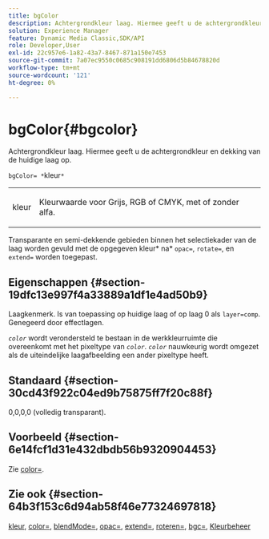 ```yaml
---
title: bgColor
description: Achtergrondkleur laag. Hiermee geeft u de achtergrondkleur en dekking van de huidige laag op.
solution: Experience Manager
feature: Dynamic Media Classic,SDK/API
role: Developer,User
exl-id: 22c957e6-1a82-43a7-8467-871a150e7453
source-git-commit: 7a07ec9550c0685c908191dd6806d5b84678820d
workflow-type: tm+mt
source-wordcount: '121'
ht-degree: 0%

---
```


# bgColor{#bgcolor}

Achtergrondkleur laag. Hiermee geeft u de achtergrondkleur en dekking van de huidige laag op.

`bgColor= *`kleur`*`

<table id="simpletable_2D23B1B282CD4216AB5BE7E7430D1B3F"> 
 <tr class="strow"> 
  <td class="stentry"> <p><span class="codeph"> <span class="varname"> kleur</span></span> </p> </td> 
  <td class="stentry"> <p>Kleurwaarde voor Grijs, RGB of CMYK, met of zonder alfa. </p></td> 
 </tr> 
</table>

Transparante en semi-dekkende gebieden binnen het selectiekader van de laag worden gevuld met de opgegeven kleur* na* `opac=`, `rotate=`, en `extend=` worden toegepast.

## Eigenschappen {#section-19dfc13e997f4a33889a1df1e4ad50b9}

Laagkenmerk. Is van toepassing op huidige laag of op laag 0 als `layer=comp`. Genegeerd door effectlagen.

*`color`* wordt verondersteld te bestaan in de werkkleurruimte die overeenkomt met het pixeltype van *`color`*. *`color`* nauwkeurig wordt omgezet als de uiteindelijke laagafbeelding een ander pixeltype heeft.

## Standaard {#section-30cd43f922c04ed9b75875ff7f20c88f}

0,0,0,0 (volledig transparant).

## Voorbeeld {#section-6e14fcf1d31e432dbdb56b9320904453}

Zie [color=](../../../../../is-api/http-ref/image-serving-api-ref/c-http-protocol-reference/c-command-reference/r-color-commandref.md#reference-b044954ec6184253b8831579466b4423).

## Zie ook {#section-64b3f153c6d94ab58f46e77324697818}

[kleur](../../../../../is-api/http-ref/image-serving-api-ref/c-http-protocol-reference/c-data-types/r-is-http-color.md#reference-0fdb264a3aed4bd78451bb55311f6e93), [color=](../../../../../is-api/http-ref/image-serving-api-ref/c-http-protocol-reference/c-command-reference/r-color-commandref.md#reference-b044954ec6184253b8831579466b4423), [blendMode=](../../../../../is-api/http-ref/image-serving-api-ref/c-http-protocol-reference/c-command-reference/r-blendmode.md#reference-8be10dde1d584429966cb61ac8e7d172), [opac=](../../../../../is-api/http-ref/image-serving-api-ref/c-http-protocol-reference/c-command-reference/r-opac.md#reference-d2269b51aca34599a08d0a46ee5c27e5), [extend=](../../../../../is-api/http-ref/image-serving-api-ref/c-http-protocol-reference/c-command-reference/r-extend.md#reference-7e9156beb285459d830e2d56782a74ac), [roteren=](../../../../../is-api/http-ref/image-serving-api-ref/c-http-protocol-reference/c-command-reference/r-rotate.md#reference-12abb086635546ec9ec2e1a793dc1096), [bgc=](../../../../../is-api/http-ref/image-serving-api-ref/c-http-protocol-reference/c-command-reference/r-bgc.md#reference-53376175f617446fbe5c69120f834b88), [Kleurbeheer](../../../../../is-api/http-ref/image-serving-api-ref/c-http-protocol-reference/c-syntax-and-features/r-color-management.md#reference-c7e4a72d589145189f7e4bcb6b4544d7)
